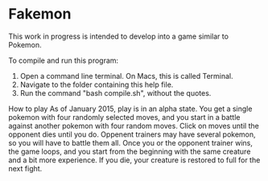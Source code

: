 Fakemon
=======
This work in progress is intended to develop into a game similar to Pokemon.

To compile and run this program:
1. Open a command line terminal. On Macs, this is called Terminal.
2. Navigate to the folder containing this help file.
3. Run the command "bash compile.sh", without the quotes.

How to play
As of January 2015, play is in an alpha state. You get a single pokemon with four randomly selected moves, and you start in a battle against another pokemon with four random moves. Click on moves until the opponent dies until you do. Oppenent trainers may have several pokemon, so you will have to battle them all. Once you or the opponent trainer wins, the game loops, and you start from the beginning with the same creature and a bit more experience. If you die, your creature is restored to full for the next fight.